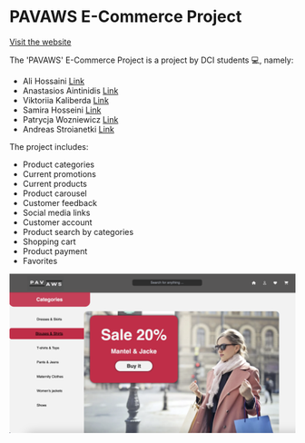 # PAVAWS E-Commerce Project

[Visit the website](https://e-commerce-5oox3i43p-alis-projects-b528478b.vercel.app/)

The 'PAVAWS' E-Commerce Project  is a project by DCI students :computer:, namely: 
- Ali Hossaini [Link](https://github.com/Hossaini1)
- Anastasios Aintinidis [Link](https://github.com/Taseos)
- Viktoriia Kaliberda [Link](https://github.com/kaliberda97)
- Samira Hosseini [Link](https://github.com/samiraHs)
- Patrycja Wozniewicz [Link](https://github.com/Patison82)
- Andreas Stroianetki [Link](https://github.com/Sandreass)

The project includes:
- Product categories
- Current promotions
- Current products
- Product carousel
- Customer feedback
- Social media links
- Customer account
- Product search by categories
- Shopping cart
- Product payment
- Favorites

![start page ](./src/images/readme.png)
